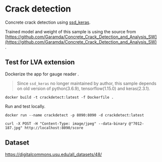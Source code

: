 # Crack detection

Concrete crack detection using [ssd_keras](https://github.com/pierluigiferrari/ssd_keras). 

Trained model and weight of this sample is using the source from [https://github.com/Garamda/Concrete_Crack_Detection_and_Analysis_SW](https://github.com/Garamda/Concrete_Crack_Detection_and_Analysis_SW).

## Test for LVA extension

Dockerize the app for gauge reader .

> Since `ssd_keras` no longer maintained by author, this sample depends on old version of python(3.6.9), tensorflow(1.15.0) and keras(2.3.1).

```
docker build -t crackdetect:latest -f Dockerfile .
```

Run and test locally.

```
docker run --name crackdetect -p 8090:8090 -d crackdetect:latest

curl -X POST -H "Content-Type: image/jpeg" --data-binary @"7012-187.jpg" http://localhost:8090/score
```

## Dataset

https://digitalcommons.usu.edu/all_datasets/48/
